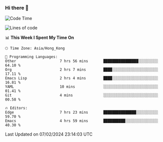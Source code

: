 ### Hi there 👋

<!--
**nicehiro/nicehiro** is a ✨ _special_ ✨ repository because its `README.md` (this file) appears on your GitHub profile.

Here are some ideas to get you started:

- 🔭 I’m currently working on ...
- 🌱 I’m currently learning ...
- 👯 I’m looking to collaborate on ...
- 🤔 I’m looking for help with ...
- 💬 Ask me about ...
- 📫 How to reach me: ...
- 😄 Pronouns: ...
- ⚡ Fun fact: ...
-->

<!--START_SECTION:waka-->
![Code Time](http://img.shields.io/badge/Code%20Time-222%20hrs%209%20mins-blue)

![Lines of code](https://img.shields.io/badge/From%20Hello%20World%20I%27ve%20Written-2.6%20million%20lines%20of%20code-blue)

📊 **This Week I Spent My Time On** 

```text
🕑︎ Time Zone: Asia/Hong_Kong

💬 Programming Languages: 
Other                    7 hrs 56 mins       ████████████████░░░░░░░░░   64.10 % 
Org                      2 hrs 7 mins        ████░░░░░░░░░░░░░░░░░░░░░   17.11 % 
Emacs Lisp               2 hrs 4 mins        ████░░░░░░░░░░░░░░░░░░░░░   16.81 % 
YAML                     10 mins             ░░░░░░░░░░░░░░░░░░░░░░░░░   01.41 % 
Git                      4 mins              ░░░░░░░░░░░░░░░░░░░░░░░░░   00.58 % 

🔥 Editors: 
Edge                     7 hrs 23 mins       ███████████████░░░░░░░░░░   59.70 % 
Emacs                    4 hrs 59 mins       ██████████░░░░░░░░░░░░░░░   40.30 % 
```


 Last Updated on 07/02/2024 23:14:03 UTC
<!--END_SECTION:waka-->
